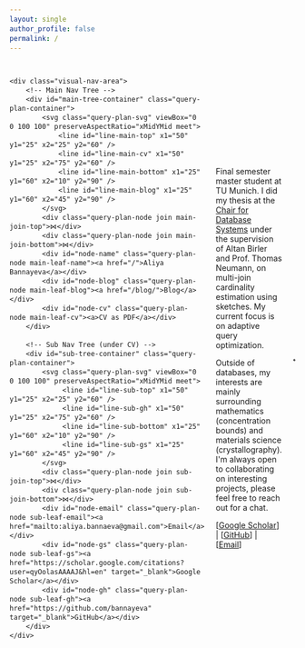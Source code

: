 ```yaml
---
layout: single
author_profile: false
permalink: /
---
```

<style>
/* Main container for the entire visual nav assembly */
.visual-nav-area {
    position: relative;
    width: 100%;
    max-width: 300px; /* Increased width for more space */
    height: 380px;    /* Increased height for the sub-tree */
    margin: 0 auto;
    font-family: monospace;
}

/* Base container for a tree structure */
.query-plan-container {
    position: absolute;
    width: 100%;
    height: 100%;
}

/* Sub-tree container, positioned relative to the main tree's CV node */
#sub-tree-container {
    top: 135px; /* Manually position under the CV node */
    left: 85px;
    width: 200px;
    height: 180px;
}

.query-plan-svg {
    position: absolute;
    top: 0;
    left: 0;
    width: 100%;
    height: 100%;
    z-index: 1;
}

.query-plan-svg line {
    stroke: #999;
    stroke-width: 2.5; /* Thicker lines */
    transition: stroke 0.3s ease;
}

.query-plan-svg line.highlight {
    stroke: #007bff;
    stroke-width: 4;
}

.query-plan-node {
    position: absolute;
    transform: translate(-50%, -50%);
    z-index: 2;
    text-align: center;
    background: transparent !important; /* Ensure transparent background */
}

.query-plan-node a {
    text-decoration: none;
    font-weight: bold;
    font-size: 1.1em;
    padding: 0.2em 0.4em;
    color: #0056b3;
    background: transparent !important; /* Ensure transparent background */
}

.query-plan-node.join {
    font-size: 2.5em; /* Larger join symbol */
    color: #333;
}

/* Positioning for MAIN tree */
.query-plan-node.main-join-top { top: 25%; left: 50%; }
.query-plan-node.main-join-bottom { top: 60%; left: 25%; }
.query-plan-node.main-leaf-name { top: 90%; left: 10%; }
.query-plan-node.main-leaf-blog { top: 90%; left: 45%; }
.query-plan-node.main-leaf-cv { top: 60%; left: 75%; }

/* Positioning for SUB tree */
.query-plan-node.sub-join-top { top: 25%; left: 50%; }
.query-plan-node.sub-join-bottom { top: 60%; left: 25%; }
.query-plan-node.sub-leaf-email { top: 90%; left: 10%; }
.query-plan-node.sub-leaf-gs { top: 90%; left: 45%; }
.query-plan-node.sub-leaf-gh { top: 60%; left: 75%; }
</style>

<div style="display: flex; align-items: center; margin-top: 2em;">
  <div style="flex: 2; padding-right: 20px;"> <!-- More flex space for the nav -->
    
    <div class="visual-nav-area">
        <!-- Main Nav Tree -->
        <div id="main-tree-container" class="query-plan-container">
            <svg class="query-plan-svg" viewBox="0 0 100 100" preserveAspectRatio="xMidYMid meet">
                <line id="line-main-top" x1="50" y1="25" x2="25" y2="60" />
                <line id="line-main-cv" x1="50" y1="25" x2="75" y2="60" />
                <line id="line-main-bottom" x1="25" y1="60" x2="10" y2="90" />
                <line id="line-main-blog" x1="25" y1="60" x2="45" y2="90" />
            </svg>
            <div class="query-plan-node join main-join-top">⋈</div>
            <div class="query-plan-node join main-join-bottom">⋈</div>
            <div id="node-name" class="query-plan-node main-leaf-name"><a href="/">Aliya Bannayeva</a></div>
            <div id="node-blog" class="query-plan-node main-leaf-blog"><a href="/blog/">Blog</a></div>
            <div id="node-cv" class="query-plan-node main-leaf-cv"><a>CV as PDF</a></div>
        </div>

        <!-- Sub Nav Tree (under CV) -->
        <div id="sub-tree-container" class="query-plan-container">
            <svg class="query-plan-svg" viewBox="0 0 100 100" preserveAspectRatio="xMidYMid meet">
                 <line id="line-sub-top" x1="50" y1="25" x2="25" y2="60" />
                 <line id="line-sub-gh" x1="50" y1="25" x2="75" y2="60" />
                 <line id="line-sub-bottom" x1="25" y1="60" x2="10" y2="90" />
                 <line id="line-sub-gs" x1="25" y1="60" x2="45" y2="90" />
            </svg>
            <div class="query-plan-node join sub-join-top">⋈</div>
            <div class="query-plan-node join sub-join-bottom">⋈</div>
            <div id="node-email" class="query-plan-node sub-leaf-email"><a href="mailto:aliya.bannaeva@gmail.com">Email</a></div>
            <div id="node-gs" class="query-plan-node sub-leaf-gs"><a href="https://scholar.google.com/citations?user=qyOolasAAAAJ&hl=en" target="_blank">Google Scholar</a></div>
            <div id="node-gh" class="query-plan-node sub-leaf-gh"><a href="https://github.com/bannayeva" target="_blank">GitHub</a></div>
        </div>
    </div>

  </div>
  <div style="flex: 3; padding-right: 20px;">
    <p>Final semester master student at TU Munich. I did my thesis at the <a href="https://db.in.tum.de/">Chair for Database Systems</a> under the supervision of Altan Birler and Prof. Thomas Neumann, on multi-join cardinality estimation using sketches. My current focus is on adaptive query optimization. </p>
    <p>Outside of databases, my interests are mainly surrounding mathematics (concentration bounds) and materials science (crystallography). I'm always open to collaborating on interesting projects, please feel free to reach out for a chat.</p>
    <p>[<a href="https://scholar.google.com/citations?user=qyOolasAAAAJ&hl=en">Google Scholar</a>] | [<a href="https://github.com/bannayeva">GitHub</a>] | [<a href="mailto:aliya.bannaeva@gmail.com">Email</a>]</p>
  </div>
  <div style="flex: 1;">
    <img src="/images/profile.png" alt="Aliya Bannayeva" style="border-radius: 50%; max-width: 100%; height: auto;">
  </div>
</div>

<script>
document.addEventListener('DOMContentLoaded', function() {
    // Main tree elements
    const nameNode = document.getElementById('node-name');
    const blogNode = document.getElementById('node-blog');
    const cvNode = document.getElementById('node-cv');
    const lineMainTop = document.getElementById('line-main-top');
    const lineMainBottom = document.getElementById('line-main-bottom');
    const lineMainBlog = document.getElementById('line-main-blog');
    const lineMainCv = document.getElementById('line-main-cv');

    // Sub-tree elements
    const emailNode = document.getElementById('node-email');
    const gsNode = document.getElementById('node-gs');
    const ghNode = document.getElementById('node-gh');
    const lineSubTop = document.getElementById('line-sub-top');
    const lineSubBottom = document.getElementById('line-sub-bottom');
    const lineSubGs = document.getElementById('line-sub-gs');
    const lineSubGh = document.getElementById('line-sub-gh');

    // --- Event Listeners ---
    const highlight = (element, add) => {
        if (element) {
            add ? element.classList.add('highlight') : element.classList.remove('highlight');
        }
    };
    
    nameNode.addEventListener('mouseover', () => { highlight(lineMainBottom, true); highlight(lineMainTop, true); });
    nameNode.addEventListener('mouseout', () => { highlight(lineMainBottom, false); highlight(lineMainTop, false); });

    blogNode.addEventListener('mouseover', () => { highlight(lineMainBlog, true); highlight(lineMainTop, true); });
    blogNode.addEventListener('mouseout', () => { highlight(lineMainBlog, false); highlight(lineMainTop, false); });

    cvNode.addEventListener('mouseover', () => highlight(lineMainCv, true));
    cvNode.addEventListener('mouseout', () => highlight(lineMainCv, false));
    
    emailNode.addEventListener('mouseover', () => { highlight(lineSubBottom, true); highlight(lineSubTop, true); });
    emailNode.addEventListener('mouseout', () => { highlight(lineSubBottom, false); highlight(lineSubTop, false); });

    gsNode.addEventListener('mouseover', () => { highlight(lineSubGs, true); highlight(lineSubTop, true); });
    gsNode.addEventListener('mouseout', () => { highlight(lineSubGs, false); highlight(lineSubTop, false); });

    ghNode.addEventListener('mouseover', () => highlight(lineSubGh, true));
    ghNode.addEventListener('mouseout', () => highlight(lineSubGh, false));
});
</script>